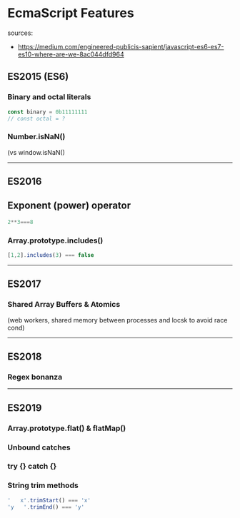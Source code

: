# EcmaScript Features

sources:
- https://medium.com/engineered-publicis-sapient/javascript-es6-es7-es10-where-are-we-8ac044dfd964

## ES2015 (ES6)

### Binary and octal literals
```js
const binary = 0b11111111
// const octal = ?
```

### Number.isNaN()
(vs window.isNaN()

---

## ES2016

## Exponent (power) operator
```js
2**3===8
```

### Array.prototype.includes()

```js
[1,2].includes(3) === false
```

---

## ES2017

### Shared Array Buffers & Atomics
(web workers, shared memory between processes and locsk to avoid race cond)

---

## ES2018

### Regex bonanza

---

## ES2019

### Array.prototype.flat() & flatMap()

### Unbound catches

### try {} catch {}

### String trim methods
```js
'   x'.trimStart() === 'x'
'y   '.trimEnd() === 'y'
```
